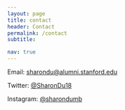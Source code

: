 ```yaml
---
layout: page
title: contact
header: Contact
permalink: /contact
subtitle: 

nav: true
---
```


Email: [sharondu@alumni.stanford.edu](mailto:sharondu@alumni.stanford.edu)

Twitter: [@SharonDu18](https://twitter.com/SharonDu18)

Instagram: [@sharondumb](https://www.instagram.com/sharondumb/)

